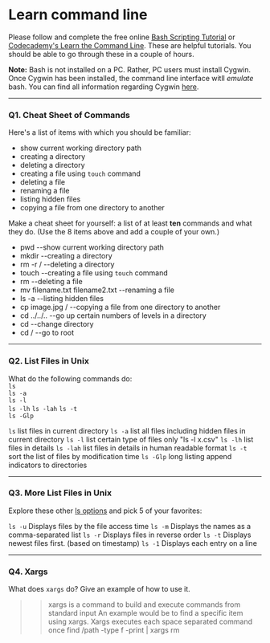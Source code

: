# Learn command line

Please follow and complete the free online [Bash Scripting Tutorial](https://ryanstutorials.net/bash-scripting-tutorial/) or [Codecademy's Learn the Command Line](https://www.codecademy.com/learn/learn-the-command-line). These are helpful tutorials. You should be able to go through these in a couple of hours.

**Note:** Bash is not installed on a PC. Rather, PC users must install Cygwin. Once Cygwin has been installed, the command line interface witll _emulate_ bash. You can find all information regarding Cygwin [here](https://www.cygwin.com/).

---

### Q1.  Cheat Sheet of Commands  

Here's a list of items with which you should be familiar:  
* show current working directory path
* creating a directory
* deleting a directory
* creating a file using `touch` command
* deleting a file
* renaming a file
* listing hidden files
* copying a file from one directory to another

Make a cheat sheet for yourself: a list of at least **ten** commands and what they do.  (Use the 8 items above and add a couple of your own.)  

> > 
* pwd --show current working directory path
* mkdir --creating a directory
* rm -r <foldername>/ --deleting a directory
* touch <fileName> --creating a file using `touch` command
* rm <fileName> --deleting a file
* mv filename.txt filename2.txt --renaming a file
* ls -a --listing hidden files
* cp image.jpg <folderName>/ --copying a file from one directory to another
* cd ../../.. --go up certain numbers of levels in a directory
* cd <folderName> --change directory
* cd / --go to root
---

### Q2.  List Files in Unix   

What do the following commands do:  
`ls`  
`ls -a`  
`ls -l`  
`ls -lh` 
`ls -lah` 
`ls -t`  
`ls -Glp`  

> > 
`ls`  list files in current directory
`ls -a`  list all files including hidden files in current directory
`ls -l`  list certain type of files only "ls -l x.csv"
`ls -lh` list files in details
`ls -lah`  list files in details in human readable format
`ls -t`  sort the list of files by modification time
`ls -Glp`  long listing append indicators to directories

---

### Q3.  More List Files in Unix  

Explore these other [ls options](http://www.techonthenet.com/unix/basic/ls.php) and pick 5 of your favorites:

> > 
`ls -u` Displays files by the file access time
`ls -m` Displays the names as a comma-separated list
`ls -r` Displays files in reverse order
`ls -t` Displays newest files first. (based on timestamp)
`ls -1` Displays each entry on a line


---

### Q4.  Xargs   

What does `xargs` do? Give an example of how to use it.

> > xargs is a command to build and execute commands from standard input
An example would be to find a specific item using xargs. Xargs executes each space separated command once
find /path -type f -print | xargs rm

 

